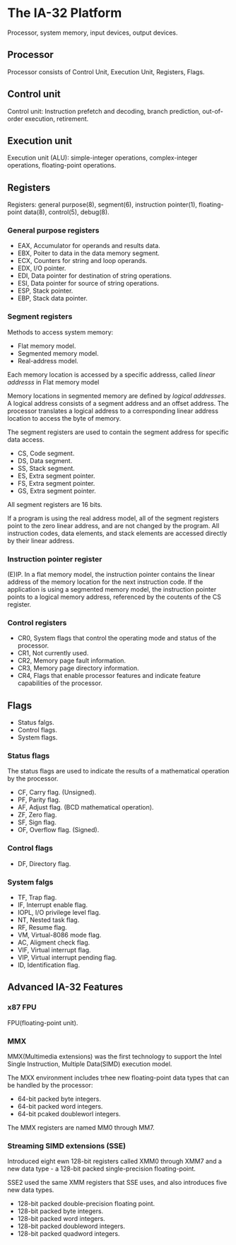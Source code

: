 # The IA-32 Platform

Processor, system memory, input devices, output devices.

## Processor

Processor consists of Control Unit, Execution Unit, Registers, Flags.

## Control unit

Control unit: Instruction prefetch and decoding, branch prediction, 
out-of-order execution, retirement.

## Execution unit

Execution unit (ALU): simple-integer operations, complex-integer operations, 
floating-point operations.

## Registers

Registers: general purpose(8), segment(6), instruction pointer(1), 
floating-point data(8), control(5), debug(8).

### General purpose registers

- EAX, Accumulator for operands and results data.
- EBX, Poiter to data in the data memory segment.
- ECX, Counters for string and loop operands.
- EDX, I/O pointer.
- EDI, Data pointer for destination of string operations.
- ESI, Data pointer for source of string operations.
- ESP, Stack pointer.
- EBP, Stack data pointer.

### Segment registers

Methods to access system memory:

- Flat memory model.
- Segmented memory model.
- Real-address model.

Each memory location is accessed by a specific addresss, called 
*linear addresss* in Flat memory model

Memory locations in segmented memory are defined by *logical addresses*. 
A logical address consists of a segment address and an offset address. 
The processor translates a logical address to a corresponding linear address 
location to access the byte of memory.

The segment registers are used to contain the segment address for specific data
access.

- CS, Code segment.
- DS, Data segment.
- SS, Stack segment.
- ES, Extra segment pointer.
- FS, Extra segment pointer.
- GS, Extra segment pointer.

All segment registers are 16 bits.

If a program is using the real address model, all of the segment registers
point to the zero linear address, and are not changed by the program. All
instruction codes, data elements, and stack elements are accessed directly
by their linear address.

### Instruction pointer register

(E)IP. In a flat memory model, the instruction pointer contains the linear
address of the memory location for the next instruction code. If the 
application is using a segmented memory model, the instruction pointer
points to a logical memory address, referenced by the coutents of the CS 
register.

### Control registers

- CR0, System flags that control the operating mode and status of the processor.
- CR1, Not currently used.
- CR2, Memory page fault information.
- CR3, Memory page directory information.
- CR4, Flags that enable processor features and indicate feature capabilities of the processor.
## Flags 
- Status falgs.
- Control flags.
- System flags.

### Status flags

The status flags are used to indicate the results of a mathematical operation
by the processor.

- CF, Carry flag. (Unsigned).
- PF, Parity flag.
- AF, Adjust flag. (BCD mathematical operation).
- ZF, Zero flag.
- SF, Sign flag.
- OF, Overflow flag. (Signed).

### Control flags

- DF, Directory flag.

### System falgs

- TF, Trap flag.
- IF, Interrupt enable flag.
- IOPL, I/O privilege level flag.
- NT, Nested task flag.
- RF, Resume flag.
- VM, Virtual-8086 mode flag.
- AC, Aligment check flag.
- VIF, Virtual interrupt flag.
- VIP, Virtual interrupt pending flag.
- ID, Identification flag.

## Advanced IA-32 Features

### x87 FPU

FPU(floating-point unit).

### MMX

MMX(Multimedia extensions) was the first technology to support the Intel
Single Instruction, Multiple Data(SIMD) execution model.

The MXX environment includes trhee new floating-point data types that can
be handled by the processor:

- 64-bit packed byte integers.
- 64-bit packed word integers.
- 64-bit pcaked doubleworl integers.

The MMX registers are named MM0 through MM7.

### Streaming SIMD extensions (SSE)

Introduced eight ewn 128-bit registers called XMM0 through XMM7 and a new
data type - a 128-bit packed single-precision floating-point.

SSE2 used the same XMM registers that SSE uses, and also introduces five
new data types.

- 128-bit packed double-precision floating point.
- 128-bit packed byte integers.
- 128-bit packed word integers.
- 128-bit packed doubleword integers.
- 128-bit packed quadword integers.

